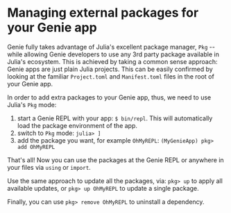 # Managing external packages for your Genie app

Genie fully takes advantage of Julia's excellent package manager, `Pkg` -- while allowing Genie developers to use any 3rd party package available in Julia's ecosystem. This is achieved by taking a common sense approach: Genie apps are just plain Julia projects. This can be easily confirmed by looking at the familiar `Project.toml` and `Manifest.toml` files in the root of your Genie app.

In order to add extra packages to your Genie app, thus, we need to use Julia's `Pkg` mode:

1. start a Genie REPL with your app: `$ bin/repl`. This will automatically load the package environment of the app.
2. switch to `Pkg` mode: `julia> ]`
3. add the package you want, for example `OhMyREPL`: `(MyGenieApp) pkg> add OhMyREPL`

That's all! Now you can use the packages at the Genie REPL or anywhere in your files via `using` or `import`.

Use the same approach to update all the packages, via: `pkg> up` to apply all available updates, or `pkg> up OhMyREPL` to update a single package.

Finally, you can use `pkg> remove OhMyREPL` to uninstall a dependency.
